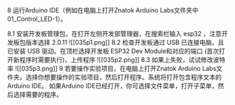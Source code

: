 8 运行Arduino IDE（例如在电脑上打开Znatok Arduino Labs文件夹中01_Control_LED-1）。

8.1 安装开发板管理包，在打开左侧开发部管理器，在搜索栏输入 esp32 ，注意开发板包版本选择 2.0.11 
![[035p1.png]]
8.2 检查开发板通过 USB 已连接电脑，且已安装 USB 驱动。在顶栏选择开发板 ESP32 Dev Module和对应的端口 (首次打开新程序时需要执行)，上传程序
![[035p2.png]]
8.3 如果上失败，试试修改波特率
![[035p3.png]]
9 若要操作实验项目，在电脑上打开Znatok Arduino Labs文件夹。选择你想要操作的实验项目，然后打开程序。系统将打开包含程序文本的Arduino IDE。
如果Arduino IDE已经打开，你可选择文件菜单，打开子菜单，然后选择需要的程序。
